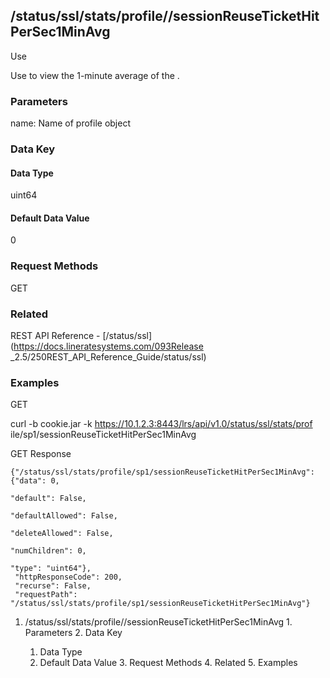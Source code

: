 ## /status/ssl/stats/profile/<name>/sessionReuseTicketHitPerSec1MinAvg

Use

Use to view the 1-minute average of the .

### Parameters

name: Name of profile object

### Data Key

#### Data Type

uint64

#### Default Data Value

0

### Request Methods

GET

### Related

REST API Reference - [/status/ssl](https://docs.lineratesystems.com/093Release
_2.5/250REST_API_Reference_Guide/status/ssl)

### Examples

GET

curl -b cookie.jar -k https://10.1.2.3:8443/lrs/api/v1.0/status/ssl/stats/prof
ile/sp1/sessionReuseTicketHitPerSec1MinAvg

GET Response

    
    {"/status/ssl/stats/profile/sp1/sessionReuseTicketHitPerSec1MinAvg": {"data": 0,
                                                                             "default": False,
                                                                             "defaultAllowed": False,
                                                                             "deleteAllowed": False,
                                                                             "numChildren": 0,
                                                                             "type": "uint64"},
     "httpResponseCode": 200,
     "recurse": False,
     "requestPath": "/status/ssl/stats/profile/sp1/sessionReuseTicketHitPerSec1MinAvg"}
    

  1. /status/ssl/stats/profile/<name>/sessionReuseTicketHitPerSec1MinAvg
    1. Parameters
    2. Data Key
      1. Data Type
      2. Default Data Value
    3. Request Methods
    4. Related
    5. Examples

